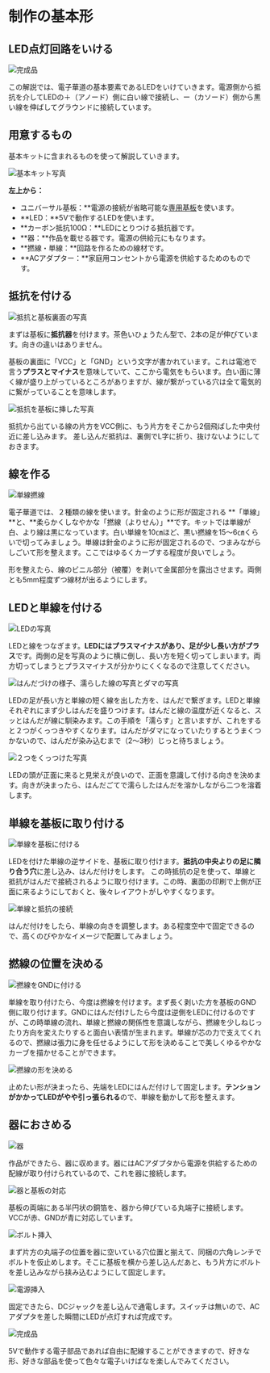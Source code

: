 # 制作の基本形

## LED点灯回路をいける

![完成品](assets/led_basic.jpg)

この解説では、電子華道の基本要素であるLEDをいけていきます。電源側から抵抗を介してLEDの＋（アノード）側に白い線で接続し、ー（カソード）側から黒い線を伸ばしてグラウンドに接続しています。

## 用意するもの

基本キットに含まれるものを使って解説していきます。

![基本キット写真](assets/kit.jpg)

**左上から：**

- ユニバーサル基板：**電源の接続が省略可能な[専用基板](../resources/pcb/universal_plate_v1)を使います。
- **LED：**5Vで動作するLEDを使います。
- **カーボン抵抗100Ω：**LEDにとりつける抵抗器です。
- **器：**作品を載せる器です。電源の供給元にもなります。
- **撚線・単線：**回路を作るための線材です。
- **ACアダプター：**家庭用コンセントから電源を供給するためのものです。

## 抵抗を付ける

![抵抗と基板裏面の写真](assets/registor_pcb.jpg)

まずは基板に**抵抗器**を付けます。茶色いひょうたん型で、2本の足が伸びています。向きの違いはありません。

基板の裏面に「VCC」と「GND」という文字が書かれています。これは電池で言う**プラスとマイナス**を意味していて、ここから電気をもらいます。白い面に薄く線が盛り上がっているところがありますが、線が繋がっている穴は全て電気的に繋がっていることを意味します。

![抵抗を基板に挿した写真](assets/reg_insert_bottom.jpg)

抵抗から出ている線の片方をVCC側に、もう片方をそこから2個飛ばした中央付近に差し込みます。
差し込んだ抵抗は、裏側でL字に折り、抜けないようにしておきます。

## 線を作る

![単線撚線](assets/wire.jpg)

電子華道では、２種類の線を使います。針金のように形が固定される **「単線」**と、**柔らかくしなやかな「撚線（よりせん）」**です。キットでは単線が白、より線は黒になっています。白い単線を10㎝ほど、黒い撚線を15～6㎝くらいで切ってみましょう。単線は針金のように形が固定されるので、つまみながらしごいて形を整えます。ここではゆるくカーブする程度が良いでしょう。

形を整えたら、線のビニル部分（被覆）を剥いて金属部分を露出させます。両側とも5mm程度ずつ線材が出るようにします。

## LEDと単線を付ける

![LEDの写真](assets/led.jpg)

LEDと線をつなぎます。**LEDにはプラスマイナスがあり、足が少し長い方がプラス**です。両側の足を写真のように横に倒し、長い方を短く切ってしまいます。両方切ってしまうとプラスマイナスが分かりにくくなるので注意してください。

![はんだづけの様子、濡らした線の写真とダマの写真](assets/solder_part_cable.jpg)

LEDの足が長い方と単線の短く線を出した方を、はんだで繋ぎます。LEDと単線それぞれにまず少しはんだを盛りつけます。はんだと線の温度が近くなると、スッとはんだが線に馴染みます。この手順を「濡らす」と言いますが、これをすると２つがくっつきやすくなります。はんだがダマになっていたりするとうまくつかないので、はんだが染み込むまで（2～3秒）じっと待ちましょう。

![２つをくっつけた写真](assets/led_cable.jpg)

LEDの頭が正面に来ると見栄えが良いので、正面を意識して付ける向きを決めます。向きが決まったら、はんだごてで濡らしたはんだを溶かしながら二つを溶着します。

## 単線を基板に取り付ける

![単線を基板に付ける](assets/cable_solder.jpg)

LEDを付けた単線の逆サイドを、基板に取り付けます。**抵抗の中央よりの足に隣り合う穴**に差し込み、はんだ付けをします。
この時抵抗の足を使って、単線と抵抗がはんだで接続されるように取り付けます。この時、裏面の印刷で上側が正面に来るようにしておくと、後々レイアウトがしやすくなります。

![単線と抵抗の接続](assets/wiring_single.jpg)

はんだ付けをしたら、単線の向きを調整します。ある程度空中で固定できるので、高くのびやかなイメージで配置してみましょう。

## 撚線の位置を決める

![撚線をGNDに付ける](assets/solder_gnd.jpg)

単線を取り付けたら、今度は撚線を付けます。まず長く剥いた方を基板のGND側に取り付けます。GNDにはんだ付けしたら今度は逆側をLEDに付けるのですが、この時単線の流れ、単線と撚線の関係性を意識しながら、撚線を少しねじったり方向を変えたりすると面白い表情が生まれます。単線が芯の力で支えてくれるので、撚線は張力に身を任せるようにして形を決めることで美しくゆるやかなカーブを描かせることができます。

![撚線の形を決める](assets/wiring.jpg)

止めたい形が決まったら、先端をLEDにはんだ付けして固定します。**テンションがかかってLEDがやや引っ張られる**ので、単線を動かして形を整えます。

## 器におさめる

![器](assets/vase.jpg)

作品ができたら、器に収めます。器にはACアダプタから電源を供給するための配線が取り付けられているので、これを器に接続します。

![器と基板の対応](assets/vase_board.jpg)

基板の両端にある半円状の銅箔を、器から伸びている丸端子に接続します。VCCが赤、GNDが青に対応しています。

![ボルト挿入](assets/vase_insert.jpg)

まず片方の丸端子の位置を器に空いている穴位置と揃えて、同梱の六角レンチでボルトを仮止めします。そこに基板を横から差し込んだあと、もう片方にボルトを差し込みながら挟み込むようにして固定します。

![電源挿入](assets/power_insert.jpg)

固定できたら、DCジャックを差し込んで通電します。スイッチは無いので、ACアダプタを差した瞬間にLEDが点灯すれば完成です。

![完成品](assets/finish.jpg)

5Vで動作する電子部品であれば自由に配線することができますので、好きな形、好きな部品を使って色々な電子いけばなを楽しんでみてください。